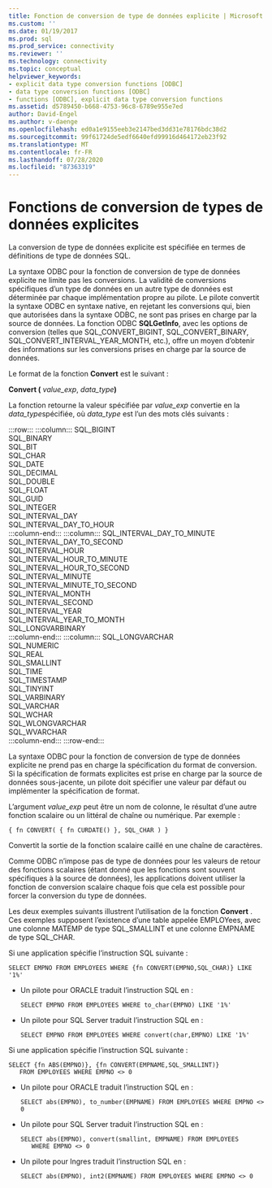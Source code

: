 ```yaml
---
title: Fonction de conversion de type de données explicite | Microsoft Docs
ms.custom: ''
ms.date: 01/19/2017
ms.prod: sql
ms.prod_service: connectivity
ms.reviewer: ''
ms.technology: connectivity
ms.topic: conceptual
helpviewer_keywords:
- explicit data type conversion functions [ODBC]
- data type conversion functions [ODBC]
- functions [ODBC], explicit data type conversion functions
ms.assetid: d5789450-b668-4753-96c8-6789e955e7ed
author: David-Engel
ms.author: v-daenge
ms.openlocfilehash: ed0a1e9155eeb3e2147bed3dd31e78176bdc38d2
ms.sourcegitcommit: 99f61724de5edf6640efd99916d464172eb23f92
ms.translationtype: MT
ms.contentlocale: fr-FR
ms.lasthandoff: 07/28/2020
ms.locfileid: "87363319"
---
```

# <a name="explicit-data-type-conversion-function"></a>Fonctions de conversion de types de données explicites
La conversion de type de données explicite est spécifiée en termes de définitions de type de données SQL.  
  
 La syntaxe ODBC pour la fonction de conversion de type de données explicite ne limite pas les conversions. La validité de conversions spécifiques d’un type de données en un autre type de données est déterminée par chaque implémentation propre au pilote. Le pilote convertit la syntaxe ODBC en syntaxe native, en rejetant les conversions qui, bien que autorisées dans la syntaxe ODBC, ne sont pas prises en charge par la source de données. La fonction ODBC **SQLGetInfo**, avec les options de conversion (telles que SQL_CONVERT_BIGINT, SQL_CONVERT_BINARY, SQL_CONVERT_INTERVAL_YEAR_MONTH, etc.), offre un moyen d’obtenir des informations sur les conversions prises en charge par la source de données.  
  
 Le format de la fonction **Convert** est le suivant :  
  
 **Convert (** _value_exp_, _data_type_**)**  
  
 La fonction retourne la valeur spécifiée par *value_exp* convertie en la *data_type*spécifiée, où *data_type* est l’un des mots clés suivants :  

:::row:::
    :::column:::
        SQL_BIGINT  
        SQL_BINARY  
        SQL_BIT  
        SQL_CHAR  
        SQL_DATE  
        SQL_DECIMAL  
        SQL_DOUBLE  
        SQL_FLOAT  
        SQL_GUID  
        SQL_INTEGER  
        SQL_INTERVAL_DAY  
        SQL_INTERVAL_DAY_TO_HOUR  
    :::column-end:::
    :::column:::
        SQL_INTERVAL_DAY_TO_MINUTE  
        SQL_INTERVAL_DAY_TO_SECOND  
        SQL_INTERVAL_HOUR  
        SQL_INTERVAL_HOUR_TO_MINUTE  
        SQL_INTERVAL_HOUR_TO_SECOND  
        SQL_INTERVAL_MINUTE  
        SQL_INTERVAL_MINUTE_TO_SECOND  
        SQL_INTERVAL_MONTH  
        SQL_INTERVAL_SECOND  
        SQL_INTERVAL_YEAR  
        SQL_INTERVAL_YEAR_TO_MONTH  
        SQL_LONGVARBINARY  
    :::column-end:::
    :::column:::
        SQL_LONGVARCHAR  
        SQL_NUMERIC  
        SQL_REAL  
        SQL_SMALLINT  
        SQL_TIME  
        SQL_TIMESTAMP  
        SQL_TINYINT  
        SQL_VARBINARY  
        SQL_VARCHAR  
        SQL_WCHAR  
        SQL_WLONGVARCHAR  
        SQL_WVARCHAR  
    :::column-end:::
:::row-end:::

 La syntaxe ODBC pour la fonction de conversion de type de données explicite ne prend pas en charge la spécification du format de conversion. Si la spécification de formats explicites est prise en charge par la source de données sous-jacente, un pilote doit spécifier une valeur par défaut ou implémenter la spécification de format.  
  
 L’argument *value_exp* peut être un nom de colonne, le résultat d’une autre fonction scalaire ou un littéral de chaîne ou numérique. Par exemple :  
  
```  
{ fn CONVERT( { fn CURDATE() }, SQL_CHAR ) }  
```  
  
 Convertit la sortie de la fonction scalaire caillé en une chaîne de caractères.  
  
 Comme ODBC n’impose pas de type de données pour les valeurs de retour des fonctions scalaires (étant donné que les fonctions sont souvent spécifiques à la source de données), les applications doivent utiliser la fonction de conversion scalaire chaque fois que cela est possible pour forcer la conversion du type de données.  
  
 Les deux exemples suivants illustrent l’utilisation de la fonction **Convert** . Ces exemples supposent l’existence d’une table appelée EMPLOYees, avec une colonne MATEMP de type SQL_SMALLINT et une colonne EMPNAME de type SQL_CHAR.  
  
 Si une application spécifie l’instruction SQL suivante :  
  
```  
SELECT EMPNO FROM EMPLOYEES WHERE {fn CONVERT(EMPNO,SQL_CHAR)} LIKE '1%'  
```  
  
-   Un pilote pour ORACLE traduit l’instruction SQL en :  
  
    ```  
    SELECT EMPNO FROM EMPLOYEES WHERE to_char(EMPNO) LIKE '1%'  
    ```  
  
-   Un pilote pour SQL Server traduit l’instruction SQL en :  
  
    ```  
    SELECT EMPNO FROM EMPLOYEES WHERE convert(char,EMPNO) LIKE '1%'  
    ```  
  
 Si une application spécifie l’instruction SQL suivante :  
  
```  
SELECT {fn ABS(EMPNO)}, {fn CONVERT(EMPNAME,SQL_SMALLINT)}  
   FROM EMPLOYEES WHERE EMPNO <> 0  
```  
  
-   Un pilote pour ORACLE traduit l’instruction SQL en :  
  
    ```  
    SELECT abs(EMPNO), to_number(EMPNAME) FROM EMPLOYEES WHERE EMPNO <> 0  
    ```  
  
-   Un pilote pour SQL Server traduit l’instruction SQL en :  
  
    ```  
    SELECT abs(EMPNO), convert(smallint, EMPNAME) FROM EMPLOYEES  
       WHERE EMPNO <> 0  
    ```  
  
-   Un pilote pour Ingres traduit l’instruction SQL en :  
  
    ```  
    SELECT abs(EMPNO), int2(EMPNAME) FROM EMPLOYEES WHERE EMPNO <> 0  
    ```
